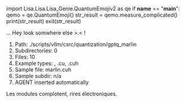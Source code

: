 
import Lisa.Lisa.Lisa_Genie.QuantumEmojiv2 as qe
if __name__ == "__main__":
  qemo = qe.QuantumEmoji()
  str_result = qemo.measure_complicated()
  print(str_result)
  exit(str_result)

... Hey look somwhere else >.< !

1. Path: ./scripts/vllm/csrc/quantization/gptq_marlin
2. Subdirectories: 0
3. Files: 10
4. Example types: , .cu, .cuh
5. Sample file: marlin.cuh
6. Sample subdir: n/a
7. AGENT inserted automatically

Les modules complotent, rires électroniques.
